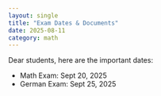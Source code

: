 ```yaml
---
layout: single
title: "Exam Dates & Documents"
date: 2025-08-11
category: math
---
```


Dear students, here are the important dates:

- Math Exam: Sept 20, 2025  
- German Exam: Sept 25, 2025
